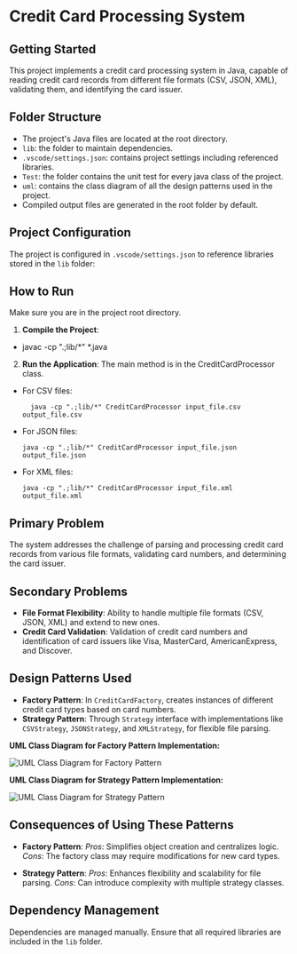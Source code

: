 # Credit Card Processing System

## Getting Started

This project implements a credit card processing system in Java, capable of reading credit card records from different file formats (CSV, JSON, XML), validating them, and identifying the card issuer.

## Folder Structure

- The project's Java files are located at the root directory.
- `lib`: the folder to maintain dependencies.
- `.vscode/settings.json`: contains project settings including referenced libraries.
- `Test`: the folder contains the unit test for every java class of the project.
- `uml`: contains the class diagram of all the design patterns used in the project.
- Compiled output files are generated in the root folder by default.

## Project Configuration

The project is configured in `.vscode/settings.json` to reference libraries stored in the `lib` folder:


## How to Run

Make sure you are in the project root directory.

1. **Compile the Project**:

- javac -cp ".;lib/*" *.java 

2. **Run the Application**:
The main method is in the CreditCardProcessor class.
- For CSV files:
  ```
    java -cp ".;lib/*" CreditCardProcessor input_file.csv output_file.csv  
    ```
- For JSON files:
  ```
  java -cp ".;lib/*" CreditCardProcessor input_file.json output_file.json
  ```
- For XML files:
  ```
  java -cp ".;lib/*" CreditCardProcessor input_file.xml output_file.xml
  ```

## Primary Problem

The system addresses the challenge of parsing and processing credit card records from various file formats, validating card numbers, and determining the card issuer.

## Secondary Problems

- **File Format Flexibility**: Ability to handle multiple file formats (CSV, JSON, XML) and extend to new ones.
- **Credit Card Validation**: Validation of credit card numbers and identification of card issuers like Visa, MasterCard, AmericanExpress, and Discover.

## Design Patterns Used

- **Factory Pattern**: In `CreditCardFactory`, creates instances of different credit card types based on card numbers.
- **Strategy Pattern**: Through `Strategy` interface with implementations like `CSVStrategy`, `JSONStrategy`, and `XMLStrategy`, for flexible file parsing.

**UML Class Diagram for Factory Pattern Implementation:**

![UML Class Diagram for Factory Pattern](https://github.com/gopinathsjsu/individual-project-kapilgulani/blob/main/uml/Factory_Pattern.png)

**UML Class Diagram for Strategy Pattern Implementation:**

![UML Class Diagram for Strategy Pattern](https://github.com/gopinathsjsu/individual-project-kapilgulani/blob/main/uml/Strategy_pattern.png)



## Consequences of Using These Patterns

- **Factory Pattern**:
*Pros*: Simplifies object creation and centralizes logic.
*Cons*: The factory class may require modifications for new card types.

- **Strategy Pattern**:
 *Pros*: Enhances flexibility and scalability for file parsing.
 *Cons*: Can introduce complexity with multiple strategy classes.

## Dependency Management

Dependencies are managed manually. Ensure that all required libraries are included in the `lib` folder.